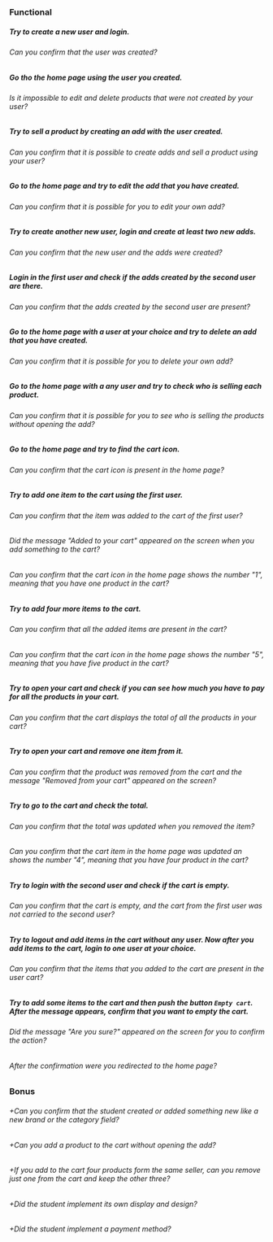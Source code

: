### Functional

##### Try to create a new user and login.

###### Can you confirm that the user was created?

##### Go tho the home page using the user you created.

###### Is it impossible to edit and delete products that were not created by your user?

##### Try to sell a product by creating an add with the user created.

###### Can you confirm that it is possible to create adds and sell a product using your user?

##### Go to the home page and try to edit the add that you have created.

###### Can you confirm that it is possible for you to edit your own add?

##### Try to create another new user, login and create at least two new adds.

###### Can you confirm that the new user and the adds were created?

##### Login in the first user and check if the adds created by the second user are there.

###### Can you confirm that the adds created by the second user are present?

##### Go to the home page with a user at your choice and try to delete an add that you have created.

###### Can you confirm that it is possible for you to delete your own add?

##### Go to the home page with a any user and try to check who is selling each product.

###### Can you confirm that it is possible for you to see who is selling the products without opening the add?

##### Go to the home page and try to find the cart icon.

###### Can you confirm that the cart icon is present in the home page?

##### Try to add one item to the cart using the first user.

###### Can you confirm that the item was added to the cart of the first user?

###### Did the message "Added to your cart" appeared on the screen when you add something to the cart?

###### Can you confirm that the cart icon in the home page shows the number "1", meaning that you have one product in the cart?

##### Try to add four more items to the cart.

###### Can you confirm that all the added items are present in the cart?

###### Can you confirm that the cart icon in the home page shows the number "5", meaning that you have five product in the cart?

##### Try to open your cart and check if you can see how much you have to pay for all the products in your cart.

###### Can you confirm that the cart displays the total of all the products in your cart?

##### Try to open your cart and remove one item from it.

###### Can you confirm that the product was removed from the cart and the message "Removed from your cart" appeared on the screen?

##### Try to go to the cart and check the total.

###### Can you confirm that the total was updated when you removed the item?

###### Can you confirm that the cart item in the home page was updated an shows the number "4", meaning that you have four product in the cart?

##### Try to login with the second user and check if the cart is empty.

###### Can you confirm that the cart is empty, and the cart from the first user was not carried to the second user?

##### Try to logout and add items in the cart without any user. Now after you add items to the cart, login to one user at your choice.

###### Can you confirm that the items that you added to the cart are present in the user cart?

##### Try to add some items to the cart and then push the button `Empty cart`. After the message appears, confirm that you want to empty the cart.

###### Did the message "Are you sure?" appeared on the screen for you to confirm the action?

###### After the confirmation were you redirected to the home page?

### Bonus

###### +Can you confirm that the student created or added something new like a new brand or the category field?

###### +Can you add a product to the cart without opening the add?

###### +If you add to the cart four products form the same seller, can you remove just one from the cart and keep the other three?

###### +Did the student implement its own display and design?

###### +Did the student implement a payment method?
